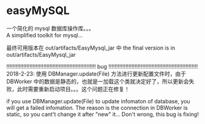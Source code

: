 # easyMySQL
一个简化的 mysql 数据库操作库。。。                                                                                     
A simplified toolkit for mysql...

最终可用版本在 out/artifacts/EasyMysql_jar 中
the final version is in out/artifacts/EasyMysql_jar

!!!!!!!!!!!!!!!!!!!!!!!!!!!!!!!!!!!!!!!!!!!!!!!!!!!!!!!!!! bug !!!!!!!!!!!!!!!!!!!!!!!!!!!!!!!!!!!!!!!!!!!!!!!!!!!!!!!!!!
2018-2-23:
使用 DBManager.update(File) 方法进行更新配置文件时，由于 DBWorker 中的数据是静态的，也就是一加载这个类就决定好了，所以更新会失败，此时需要重新启动项目。。。这个问题正在修复！

if you use DBManager.update(File) to update infomaton of database, you will get a failed infomation. The reason is the connection in DBWorker is static, so you cant't change it after "new" it... Don't wrong, this bug is fixing!
